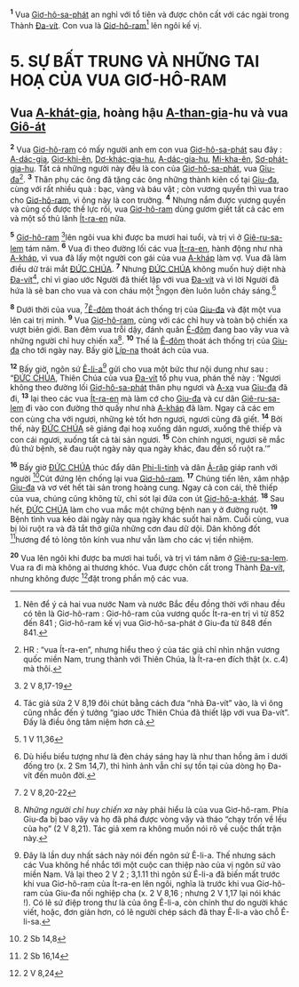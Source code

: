 <sup><b>1</b></sup> Vua [Giơ-hô-sa-phát]() an nghỉ với tổ tiên và được chôn cất với các ngài trong Thành [Đa-vít](). Con vua là [Giơ-hô-ram]()[^1-d7d8a48c-9b5b-463b-a579-fcff3002d88f] lên ngôi kế vị.

# 5. SỰ BẤT TRUNG VÀ NHỮNG TAI HOẠ CỦA VUA GIƠ-HÔ-RAM

## Vua [A-khát-gia](), hoàng hậu [A-than-gia]()-hu và vua [Giô-át]()
<sup><b>2</b></sup> Vua [Giơ-hô-ram]() có mấy người anh em con vua [Giơ-hô-sa-phát]() sau đây : [A-dác-gia](), [Giơ-khi-ên](), [Dơ-khác-gia-hu](), [A-dác-gia-hu](), [Mi-kha-ên](), [Sơ-phát-gia-hu](). Tất cả những người này đều là con của [Giơ-hô-sa-phát](), vua [Giu-đa]()[^2-d7d8a48c-9b5b-463b-a579-fcff3002d88f]. <sup><b>3</b></sup> Thân phụ các ông đã tặng các ông những thành kiên cố tại [Giu-đa](), cùng với rất nhiều quà : bạc, vàng và báu vật ; còn vương quyền thì vua trao cho [Giơ-hô-ram](), vì ông này là con trưởng. <sup><b>4</b></sup> Nhưng nắm được vương quyền và củng cố được thế lực rồi, vua [Giơ-hô-ram]() dùng gươm giết tất cả các em và một số thủ lãnh [Ít-ra-en]() nữa.

<sup><b>5</b></sup> [Giơ-hô-ram]() [^1@-d7d8a48c-9b5b-463b-a579-fcff3002d88f]lên ngôi vua khi được ba mươi hai tuổi, và trị vì ở [Giê-ru-sa-lem]() tám năm. <sup><b>6</b></sup> Vua đi theo đường lối các vua [Ít-ra-en](), hành động như nhà [A-kháp](), vì vua đã lấy một người con gái của vua [A-kháp]() làm vợ. Vua đã làm điều dữ trái mắt [ĐỨC CHÚA](). <sup><b>7</b></sup> Nhưng [ĐỨC CHÚA]() không muốn huỷ diệt nhà [Đa-vít]()[^3-d7d8a48c-9b5b-463b-a579-fcff3002d88f], chỉ vì giao ước Người đã thiết lập với vua [Đa-vít]() và vì lời Người đã hứa là sẽ ban cho vua và con cháu một [^2@-d7d8a48c-9b5b-463b-a579-fcff3002d88f]ngọn đèn luôn luôn cháy sáng.[^4-d7d8a48c-9b5b-463b-a579-fcff3002d88f]

<sup><b>8</b></sup> Dưới thời của vua, [^3@-d7d8a48c-9b5b-463b-a579-fcff3002d88f][Ê-đôm]() thoát ách thống trị của [Giu-đa]() và đặt một vua lên cai trị mình. <sup><b>9</b></sup> Vua [Giơ-hô-ram](), cùng với các chỉ huy và toàn bộ chiến xa vượt biên giới. Ban đêm vua trỗi dậy, đánh quân [Ê-đôm]() đang bao vây vua và những người chỉ huy chiến xa[^5-d7d8a48c-9b5b-463b-a579-fcff3002d88f]. <sup><b>10</b></sup> Thế là [Ê-đôm]() thoát ách thống trị của [Giu-đa]() cho tới ngày nay. Bấy giờ [Líp-na]() thoát ách của vua.

<sup><b>12</b></sup> Bấy giờ, ngôn sứ [Ê-li-a]()[^7-d7d8a48c-9b5b-463b-a579-fcff3002d88f] gửi cho vua một bức thư nội dung như sau : “[ĐỨC CHÚA](), Thiên Chúa của vua [Đa-vít]() tổ phụ vua, phán thế này : ‘Ngươi không theo đường lối [Giơ-hô-sa-phát]() thân phụ ngươi và [A-xa]() vua [Giu-đa]() đã đi, <sup><b>13</b></sup> lại theo các vua [Ít-ra-en]() mà làm cớ cho [Giu-đa]() và cư dân [Giê-ru-sa-lem]() đi vào con đường thờ quấy như nhà [A-kháp]() đã làm. Ngay cả các em con cùng cha với ngươi, những kẻ tốt hơn ngươi, ngươi cũng đã giết. <sup><b>14</b></sup> Bởi thế, này [ĐỨC CHÚA]() sẽ giáng đại hoạ xuống dân ngươi, xuống thê thiếp và con cái ngươi, xuống tất cả tài sản ngươi. <sup><b>15</b></sup> Còn chính ngươi, ngươi sẽ mắc đủ thứ bệnh, sẽ đau ruột ngày này qua ngày khác, đau đến sổ ruột ra.’”

<sup><b>16</b></sup> Bấy giờ [ĐỨC CHÚA]() thúc đẩy dân [Phi-li-tinh]() và dân [Ả-rập]() giáp ranh với người [^4@-d7d8a48c-9b5b-463b-a579-fcff3002d88f]Cút đứng lên chống lại vua [Giơ-hô-ram](). <sup><b>17</b></sup> Chúng tiến lên, xâm nhập [Giu-đa]() và vơ vét hết tài sản trong hoàng cung. Ngay cả con cái, thê thiếp của vua, chúng cũng không từ, chỉ sót lại đứa con út [Giơ-hô-a-khát](). <sup><b>18</b></sup> Sau hết, [ĐỨC CHÚA]() làm cho vua mắc một chứng bệnh nan y ở đường ruột. <sup><b>19</b></sup> Bệnh tình vua kéo dài ngày này qua ngày khác suốt hai năm. Cuối cùng, vua bị lòi ruột ra và đã tắt thở giữa những cơn đau dữ dội. Dân không đốt [^5@-d7d8a48c-9b5b-463b-a579-fcff3002d88f]hương để tỏ lòng tôn kính vua như vẫn làm cho các vị tiền nhiệm.

<sup><b>20</b></sup> Vua lên ngôi khi được ba mươi hai tuổi, và trị vì tám năm ở [Giê-ru-sa-lem](). Vua ra đi mà không ai thương khóc. Vua được chôn cất trong Thành [Đa-vít](), nhưng không được [^6@-d7d8a48c-9b5b-463b-a579-fcff3002d88f]đặt trong phần mộ các vua.

[^1-d7d8a48c-9b5b-463b-a579-fcff3002d88f]: Nên để ý cả hai vua nước Nam và nước Bắc đều đồng thời với nhau đều có tên là Giơ-hô-ram : Giơ-hô-ram của vương quốc Ít-ra-en trị vì từ 852 đến 841 ; Giơ-hô-ram kế vị vua Giơ-hô-sa-phát ở Giu-đa từ 848 đến 841.
[^2-d7d8a48c-9b5b-463b-a579-fcff3002d88f]: HR : “vua Ít-ra-en”, nhưng hiểu theo ý của tác giả chỉ nhìn nhận vương quốc miền Nam, trung thành với Thiên Chúa, là Ít-ra-en đích thật (x. c.4) mà thôi.
[^3-d7d8a48c-9b5b-463b-a579-fcff3002d88f]: Tác giả sửa 2 V 8,19 đôi chút bằng cách đưa “nhà Đa-vít” vào, là vì ông cũng nhắc đến ý tưởng “giao ước Thiên Chúa đã thiết lập với vua Đa-vít”. Đấy là điều ông tâm niệm hơn cả.
[^4-d7d8a48c-9b5b-463b-a579-fcff3002d88f]: Dù hiểu biểu tượng như là đèn cháy sáng hay là như than hồng âm ỉ dưới đống tro (x. 2 Sm 14,7), thì hình ảnh vẫn chỉ sự tồn tại của dòng họ Đa-vít đến muôn đời.
[^5-d7d8a48c-9b5b-463b-a579-fcff3002d88f]: *Những người chỉ huy chiến xa* này phải hiểu là của vua Giơ-hô-ram. Phía Giu-đa bị bao vây và họ đã phá được vòng vây và tháo “chạy trốn về lều của họ” (2 V 8,21). Tác giả xem ra không muốn nói rõ về cuộc thất trận này.
[^7-d7d8a48c-9b5b-463b-a579-fcff3002d88f]: Đây là lần duy nhất sách này nói đến ngôn sứ Ê-li-a. Thế nhưng sách các Vua không hề nhắc tới một cuộc can thiệp nào của vị ngôn sứ vào miền Nam. Vả lại theo 2 V 2 ; 3,1.11 thì ngôn sứ Ê-li-a đã biến mất trước khi vua Giơ-hô-ram của Ít-ra-en lên ngôi, nghĩa là trước khi vua Giơ-hô-ram của Giu-đa nối nghiệp cha (x. 2 V 8,16 ; nhưng 2 V 1,17 lại nói khác !). Có lẽ sứ điệp trong thư là của ông Ê-li-a, còn chính thư do người khác viết, hoặc, đơn giản hơn, có lẽ người chép sách đã thay Ê-li-a vào chỗ Ê-li-sa.
[^1@-d7d8a48c-9b5b-463b-a579-fcff3002d88f]: 2 V 8,17-19
[^2@-d7d8a48c-9b5b-463b-a579-fcff3002d88f]: 1 V 11,36
[^3@-d7d8a48c-9b5b-463b-a579-fcff3002d88f]: 2 V 8,20-22
[^4@-d7d8a48c-9b5b-463b-a579-fcff3002d88f]: 2 Sb 14,8
[^5@-d7d8a48c-9b5b-463b-a579-fcff3002d88f]: 2 Sb 16,14
[^6@-d7d8a48c-9b5b-463b-a579-fcff3002d88f]: 2 V 8,24